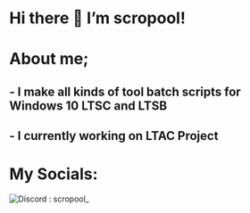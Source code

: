 # Hi there 👋 I’m scropool!

# About me;
## - I make all kinds of tool batch scripts for Windows 10 LTSC and LTSB
## - I currently working on LTAC Project

# My Socials: 
![Discord](https://badgen.net/badge/icon/discord?icon=discord&label=) : scropool_
